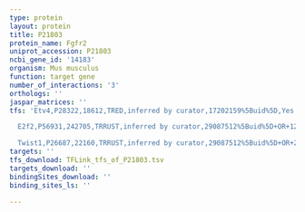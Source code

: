 ```yaml
---
type: protein
layout: protein
title: P21803
protein_name: Fgfr2
uniprot_accession: P21803
ncbi_gene_id: '14183'
organism: Mus musculus
function: target gene
number_of_interactions: '3'
orthologs: ''
jaspar_matrices: ''
tfs: 'Etv4,P28322,18612,TRED,inferred by curator,17202159%5Buid%5D,Yes

  E2f2,P56931,242705,TRRUST,inferred by curator,29087512%5Buid%5D+OR+12944911%5Buid%5D,Yes

  Twist1,P26687,22160,TRRUST,inferred by curator,29087512%5Buid%5D+OR+22972545%5Buid%5D,Yes'
targets: ''
tfs_download: TFLink_tfs_of_P21803.tsv
targets_download: ''
bindingSites_download: ''
binding_sites_ls: ''

---
```


